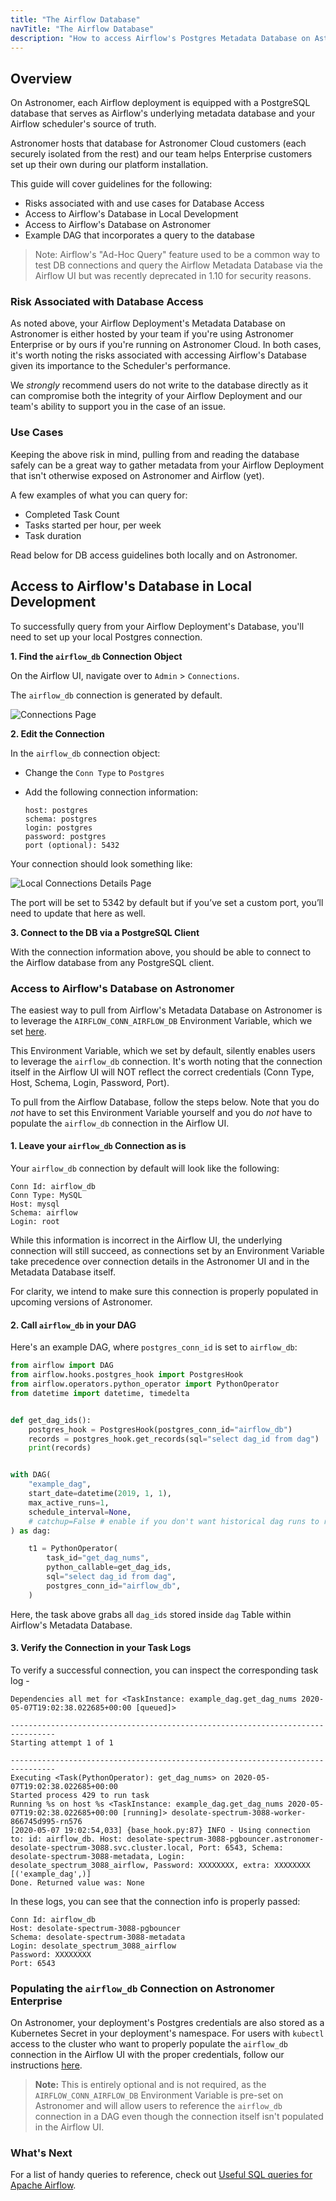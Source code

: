 ```yaml
---
title: "The Airflow Database"
navTitle: "The Airflow Database"
description: "How to access Airflow's Postgres Metadata Database on Astronomer."
---
```



## Overview

On Astronomer, each Airflow deployment is equipped with a PostgreSQL database that serves as Airflow's underlying metadata database and your Airflow scheduler's source of truth.

Astronomer hosts that database for Astronomer Cloud customers (each securely isolated from the rest) and our team helps Enterprise customers set up their own during our platform installation.

This guide will cover guidelines for the following:

- Risks associated with and use cases for Database Access
- Access to Airflow's Database in Local Development
- Access to Airflow's Database on Astronomer
- Example DAG that incorporates a query to the database

> Note: Airflow's "Ad-Hoc Query" feature used to be a common way to test DB connections and query the Airflow Metadata Database via the Airflow UI but was recently deprecated in 1.10 for security reasons.

### Risk Associated with Database Access

As noted above, your Airflow Deployment's Metadata Database on Astronomer is either hosted by your team if you're using Astronomer Enterprise or by ours if you're running on Astronomer Cloud. In both cases, it's worth noting the risks associated with accessing Airflow's Database given its importance to the Scheduler's performance.

We _strongly_ recommend users do not write to the database directly as it can compromise both the integrity of your Airflow Deployment and our team's ability to support you in the case of an issue.

### Use Cases

Keeping the above risk in mind, pulling from and reading the database safely can be a great way to gather metadata from your Airflow Deployment that isn't otherwise exposed on Astronomer and Airflow (yet). 

A few examples of what you can query for:
- Completed Task Count
- Tasks started per hour, per week
- Task duration

Read below for DB access guidelines both locally and on Astronomer.

## Access to Airflow's Database in Local Development

To successfully query from your Airflow Deployment's Database, you'll need to set up your local Postgres connection.

**1. Find the `airflow_db` Connection Object**

On the Airflow UI, navigate over to `Admin` > `Connections`.

The `airflow_db` connection is generated by default.

![Connections Page](https://assets2.astronomer.io/main/docs/query-postgres/query-postgres-connection-page.png)

**2. Edit the Connection**

In the `airflow_db` connection object:

- Change the `Conn Type` to `Postgres`
- Add the following connection information:

    ```
    host: postgres
    schema: postgres
    login: postgres
    password: postgres
    port (optional): 5432
    ```
Your connection should look something like:

![Local Connections Details Page](https://assets2.astronomer.io/main/docs/query-postgres/query-postgres-connection-details.png)

The port will be set to 5342 by default but if you’ve set a custom port, you’ll need to update that here as well.

**3. Connect to the DB via a PostgreSQL Client**

With the connection information above, you should be able to connect to the Airflow database from any PostgreSQL client.

### Access to Airflow's Database on Astronomer

The easiest way to pull from Airflow's Metadata Database on Astronomer is to leverage the `AIRFLOW_CONN_AIRFLOW_DB` Environment Variable, which we set [here](https://github.com/astronomer/airflow-chart/blob/master/templates/_helpers.yaml#L16-L20).

This Environment Variable, which we set by default, silently enables users to leverage the `airflow_db` connection. It's worth noting that the connection itself in the Airflow UI will NOT reflect the correct credentials (Conn Type, Host, Schema, Login, Password, Port).

To pull from the Airflow Database, follow the steps below. Note that you do _not_ have to set this Environment Variable yourself and you do _not_ have to populate the `airflow_db` connection in the Airflow UI.

#### 1. Leave your `airflow_db` Connection as is

Your `airflow_db` connection by default will look like the following:

```
Conn Id: airflow_db
Conn Type: MySQL
Host: mysql
Schema: airflow
Login: root
```

While this information is incorrect in the Airflow UI, the underlying connection will still succeed, as connections set by an Environment Variable take precedence over connection details in the Astronomer UI and in the Metadata Database itself.

For clarity, we intend to make sure this connection is properly populated in upcoming versions of Astronomer.

#### 2. Call `airflow_db` in your DAG

Here's an example DAG, where `postgres_conn_id` is set to `airflow_db`:

```py
from airflow import DAG
from airflow.hooks.postgres_hook import PostgresHook
from airflow.operators.python_operator import PythonOperator
from datetime import datetime, timedelta


def get_dag_ids():
    postgres_hook = PostgresHook(postgres_conn_id="airflow_db")
    records = postgres_hook.get_records(sql="select dag_id from dag")
    print(records)


with DAG(
    "example_dag",
    start_date=datetime(2019, 1, 1),
    max_active_runs=1,
    schedule_interval=None,
    # catchup=False # enable if you don't want historical dag runs to run
) as dag:

    t1 = PythonOperator(
        task_id="get_dag_nums",
        python_callable=get_dag_ids,
        sql="select dag_id from dag",
        postgres_conn_id="airflow_db",
    )
```

Here, the task above grabs all `dag_ids` stored inside `dag` Table within Airflow's Metadata Database.

#### 3. Verify the Connection in your Task Logs

To verify a successful connection, you can inspect the corresponding task log -

```
Dependencies all met for <TaskInstance: example_dag.get_dag_nums 2020-05-07T19:02:38.022685+00:00 [queued]>

--------------------------------------------------------------------------------
Starting attempt 1 of 1

--------------------------------------------------------------------------------
Executing <Task(PythonOperator): get_dag_nums> on 2020-05-07T19:02:38.022685+00:00
Started process 429 to run task
Running %s on host %s <TaskInstance: example_dag.get_dag_nums 2020-05-07T19:02:38.022685+00:00 [running]> desolate-spectrum-3088-worker-866745d995-rn576
[2020-05-07 19:02:54,033] {base_hook.py:87} INFO - Using connection to: id: airflow_db. Host: desolate-spectrum-3088-pgbouncer.astronomer-desolate-spectrum-3088.svc.cluster.local, Port: 6543, Schema: desolate-spectrum-3088-metadata, Login: desolate_spectrum_3088_airflow, Password: XXXXXXXX, extra: XXXXXXXX
[('example_dag',)]
Done. Returned value was: None
```

In these logs, you can see that the connection info is properly passed:

```
Conn Id: airflow_db
Host: desolate-spectrum-3088-pgbouncer
Schema: desolate-spectrum-3088-metadata
Login: desolate_spectrum_3088_airflow
Password: XXXXXXXX
Port: 6543
```

### Populating the `airflow_db` Connection on Astronomer Enterprise

On Astronomer, your deployment's Postgres credentials are also stored as a Kubernetes Secret in your deployment's namespace. For users with `kubectl` access to the cluster who want to properly populate the `airflow_db` connection in the Airflow UI with the proper credentials, follow our instructions [here](https://www.astronomer.io/docs/ee-administration-postgres-creds/).

> **Note:** This is entirely optional and is not required, as the `AIRFLOW_CONN_AIRFLOW_DB` Environment Variable is pre-set on Astronomer and will allow users to reference the `airflow_db` connection in a DAG even though the connection itself isn't populated in the Airflow UI.

### What's Next

For a list of handy queries to reference, check out [Useful SQL queries for Apache Airflow](https://www.astronomer.io/guides/airflow-queries/).
